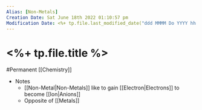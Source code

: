 ```yaml
---
Alias: [Non-Metals]
Creation Date: Sat June 18th 2022 01:10:57 pm 
Modification Date: <%+ tp.file.last_modified_date("ddd MMMM Do YYYY hh:mm:ss a") %>
---
```

# <%+ tp.file.title %>
#Permanent [[Chemistry]]

- Notes
	- [[Non-Metal|Non-Metals]] like to gain [[Electron|Electrons]] to become [[Ion|Anions]]
	- Opposite of [[Metals]]